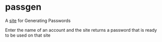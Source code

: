 # passgen
A [site](https://subotnil.github.io/passgen/) for Generating Passwords

Enter the name of an account and the site returns a password that is ready to be used on that site
